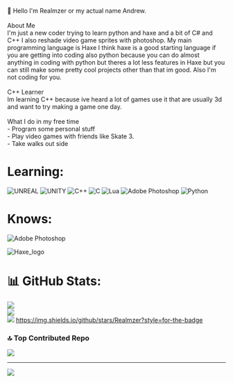 



👋 Hello I'm Realmzer or my actual name Andrew.<br><br> About Me<br>I'm just a new coder trying to learn python and haxe and a bit of C# and C++ I also reshade video game sprites with photoshop. My main programming language is Haxe I think haxe is a good starting language if you are getting into coding also python because you can do almost anything in coding with python but theres a lot less features in Haxe but you can still make some pretty cool projects other than that im good. Also I'm not coding for you.<br><br> C++ Learner<br>Im learning C++ because ive heard a lot of games use it that are usually 3d and want to try making a game one day.<br><br> What I do in my free time<br>- Program some personal stuff<br>- Play video games with friends like Skate 3.<br>- Take walks out side<br>


# Learning:
![UNREAL](https://img.shields.io/badge/unreal-%2320232a.svg?style=for-the-badge&logo=unreal-engine&logoColor=white) ![UNITY](https://img.shields.io/badge/Unity-%2320232a.svg?style=for-the-badge&logo=unity&logoColor=white) ![C++](https://img.shields.io/badge/c++-%2300599C.svg?style=for-the-badge&logo=c%2B%2B&logoColor=white) ![C](https://img.shields.io/badge/c-%2300599C.svg?style=for-the-badge&logo=c&logoColor=white) ![Lua](https://img.shields.io/badge/lua-%232C2D72.svg?style=for-the-badge&logo=lua&logoColor=white) ![Adobe Photoshop](https://img.shields.io/badge/adobephotoshop-%2331A8FF.svg?style=for-the-badge&logo=adobephotoshop&logoColor=white) ![Python](https://img.shields.io/badge/python-3670A0?style=for-the-badge&logo=python&logoColor=ffdd54)

# Knows:
![Adobe Photoshop](https://img.shields.io/badge/adobephotoshop-%2331A8FF.svg?style=for-the-badge&logo=adobephotoshop&logoColor=white)


![Haxe_logo](https://github.com/Realmzer/Realmzer/assets/120264700/567f2bf1-220c-4805-a8cc-7d60dbda120f)


 


# 📊 GitHub Stats:
![](https://github-readme-stats.vercel.app/api?username=Realmzer&theme=radical&hide_border=false&include_all_commits=false&count_private=false)<br/>
![](https://github-readme-streak-stats.herokuapp.com/?user=Realmzer&theme=radical&hide_border=false)<br/>
![](https://github-readme-stats.vercel.app/api/top-langs/?username=Realmzer&theme=radical&hide_border=false&include_all_commits=false&count_private=false&layout=compact)
https://img.shields.io/github/stars/Realmzer?style=for-the-badge

### 🔝 Top Contributed Repo
![](https://github-contributor-stats.vercel.app/api?username=Realmzer&limit=5&theme=dark&combine_all_yearly_contributions=true)

---
[![](https://visitcount.itsvg.in/api?id=Realmzer&icon=0&color=0)](https://visitcount.itsvg.in)
